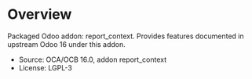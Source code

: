 # Overview

Packaged Odoo addon: report_context. Provides features documented in upstream Odoo 16 under this addon.

- Source: OCA/OCB 16.0, addon report_context
- License: LGPL-3

